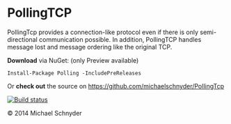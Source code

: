 PollingTCP
==========

PollingTcp provides a connection-like protocol even if there is only semi-directional communication possible. In addition, PollingTCP handles message lost and message ordering like the original TCP.

**Download** via NuGet: (only Preview available)
		
	Install-Package Polling -IncludePreReleases

Or **check out** the source on [https://github.com/michaelschnyder/PollingTcp ](https://github.com/michaelschnyder/PollingTcp  "https://github.com/michaelschnyder/PollingTcp ")

[![Build status](https://ci.appveyor.com/api/projects/status/uqip8icll51i46wt)](https://ci.appveyor.com/project/emtwo/pollingtcp)

&copy; 2014 Michael Schnyder